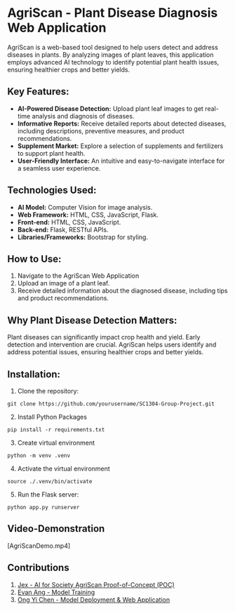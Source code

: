 # AgriScan - Plant Disease Diagnosis Web Application

AgriScan is a web-based tool designed to help users detect and address diseases in plants. By analyzing images of plant leaves, this application employs advanced AI technology to identify potential plant health issues, ensuring healthier crops and better yields.

## Key Features:

- **AI-Powered Disease Detection:** Upload plant leaf images to get real-time analysis and diagnosis of diseases.
- **Informative Reports:** Receive detailed reports about detected diseases, including descriptions, preventive measures, and product recommendations.
- **Supplement Market:** Explore a selection of supplements and fertilizers to support plant health.
- **User-Friendly Interface:** An intuitive and easy-to-navigate interface for a seamless user experience.

## Technologies Used:

- **AI Model:** Computer Vision for image analysis.
- **Web Framework:** HTML, CSS, JavaScript, Flask.
- **Front-end:** HTML, CSS, JavaScript.
- **Back-end:** Flask, RESTful APIs.
- **Libraries/Frameworks:** Bootstrap for styling.

## How to Use:

1. Navigate to the AgriScan Web Application
2. Upload an image of a plant leaf.
3. Receive detailed information about the diagnosed disease, including tips and product recommendations.

## Why Plant Disease Detection Matters:

Plant diseases can significantly impact crop health and yield. Early detection and intervention are crucial. AgriScan helps users identify and address potential issues, ensuring healthier crops and better yields.

## Installation:

1. Clone the repository:
```
git clone https://github.com/yourusername/SC1304-Group-Project.git
```

2. Install Python Packages
```
pip install -r requirements.txt
```

3. Create virtual environment 
```
python -m venv .venv 
```

4. Activate the virtual environment
```
source ./.venv/bin/activate
```
5. Run the Flask server:
```
python app.py runserver   
```
## Video-Demonstration
[AgriScanDemo.mp4]

## Contributions
1. [Jex - AI for Society AgriScan Proof-of-Concept (POC)](https://github.com/Jex)
2. [Evan Ang - Model Training](https://github.com/EvanAngQiXuan)
3. [Ong Yi Chen - Model Deployment & Web Application](https://github.com/ongyichen)





